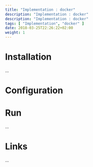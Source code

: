 ```yaml
---
title: "Implementation : docker"
description: "Implementation : docker"
description: "Implementation : docker"
tags: [ "Implementation", "docker" ]
date: 2018-03-25T22:26:22+02:00
weight: 1
---
```

# Installation

...

# Configuration

# Run

...

# Links

...